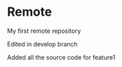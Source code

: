# Remote
My first remote repository

Edited in develop branch

Added all the source code for feature1
